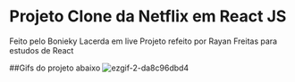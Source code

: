 # Projeto Clone da Netflix em React JS

Feito pelo Bonieky Lacerda em live
Projeto refeito por Rayan Freitas para estudos de React

##Gifs do projeto abaixo
![ezgif-2-da8c96dbd4](https://user-images.githubusercontent.com/72174813/149238771-5aee9f25-8980-4e20-88ae-65c45af4075f.gif)


